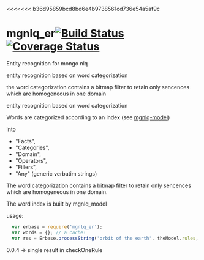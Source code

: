 <<<<<<< b36d95859bcd8bd6e4b9738561cd736e54a5af9c
# mgnlq_er[![Build Status](https://travis-ci.org/jfseb/mgnlq_er.svg?branch=master)](https://travis-ci.org/jfseb/mgnlq_er) [![Coverage Status](https://coveralls.io/repos/github/jfseb/mgnlq_er/badge.svg)](https://coveralls.io/github/jfseb/mgnlq_er)
Entity recognition for mongo nlq

entity recognition based on word categorization

the word categorization contains a bitmap filter to retain only sencences
which are homogeneous in one domain

entity recognition based on word categorization

Words are categorized according to an index
(see [mgnlq-model](https://github.com/jfseb/mgnlq_model))

into
- "Facts",
- "Categories",
- "Domain",
- "Operators",
- "Fillers",
- "Any"  (generic verbatim strings)

The word categorization contains a bitmap filter to retain only sencences
which are homogeneous in one domain.

The word index is built by mgnlq_model

usage:
```javascript
  var erbase = require('mgnlq_er');
  var words = {}; // a cache!
  var res = Erbase.processString('orbit of the earth', theModel.rules, words);
```


0.0.4 -> single result in checkOneRule

